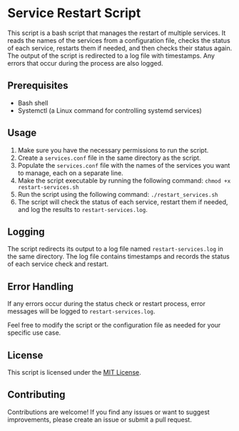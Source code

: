 # Service Restart Script

This script is a bash script that manages the restart of multiple services. It reads the names of the services from a configuration file, checks the status of each service, restarts them if needed, and then checks their status again. The output of the script is redirected to a log file with timestamps. Any errors that occur during the process are also logged.

## Prerequisites

- Bash shell
- Systemctl (a Linux command for controlling systemd services)

## Usage

1. Make sure you have the necessary permissions to run the script.
2. Create a `services.conf` file in the same directory as the script.
3. Populate the `services.conf` file with the names of the services you want to manage, each on a separate line.
4. Make the script executable by running the following command: `chmod +x restart-services.sh`
5. Run the script using the following command: `./restart_services.sh`
6. The script will check the status of each service, restart them if needed, and log the results to `restart-services.log`.

## Logging

The script redirects its output to a log file named `restart-services.log` in the same directory. The log file contains timestamps and records the status of each service check and restart.

## Error Handling

If any errors occur during the status check or restart process, error messages will be logged to `restart-services.log`.

Feel free to modify the script or the configuration file as needed for your specific use case.

## License

This script is licensed under the [MIT License](LICENSE).

## Contributing

Contributions are welcome! If you find any issues or want to suggest improvements, please create an issue or submit a pull request.